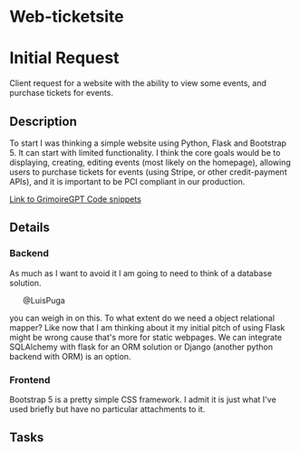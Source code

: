 # Web-ticketsite
<h1>Initial Request</h1>
<p>Client request for a website with the ability to view some events, and purchase tickets for events.</p>

<h2>Description</h2>
<p>To start I was thinking a simple website using Python, Flask and Bootstrap 5. It can start with limited functionality. I think the core goals would be to displaying, creating, editing events (most likely on the homepage), 
allowing users to purchase tickets for events (using Stripe, or other credit-payment APIs), and it is important to be PCI compliant in our production.</p>
<a href="https://chat.openai.com/share/e/cc6836e3-6ca0-47ad-9da3-b75033da1e10">Link to GrimoireGPT Code snippets</a>

<h2>Details</h2>
<h3>Backend</h3>
<p>As much as I want to avoid it I am going to need to think of a database solution. <ul>@LuisPuga</ul> you can weigh in on this. To what extent do we need a object relational mapper? Like now that I am thinking about it my initial pitch of using Flask might be wrong cause that's more for static webpages. We can integrate SQLAlchemy with flask for an ORM solution or Django (another python backend with ORM) is an option.</p>

<h3>Frontend</h3>
<p>Bootstrap 5 is a pretty simple CSS framework. I admit it is just what I've used briefly but have no particular attachments to it.</p>

<h2>Tasks</h2>
